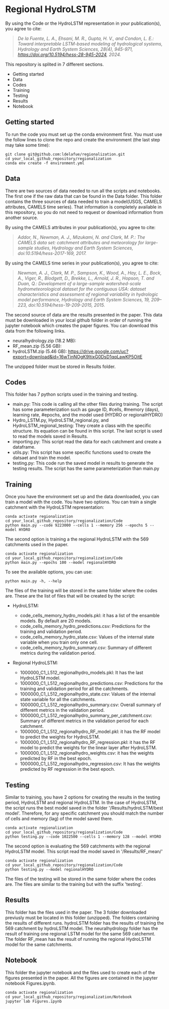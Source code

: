 # Regional HydroLSTM

By using the Code or the HydroLSTM representation in your publication(s), you agree to cite:

> *De la Fuente, L. A., Ehsani, M. R., Gupta, H. V., and Condon, L. E.: Toward interpretable LSTM-based modeling of hydrological systems, Hydrology and Earth System Sciences, 28(4), 945-971, https://doi.org/10.5194/hess-28-945-2024, 2024.*

This repository is splited in 7 different sections.
  - Getting started
  - Data
  - Codes
  - Training
  - Testing
  - Results
  - Notebook

## Getting started
To run the code you must set up the conda environment first. You must use the follow lines to clone the repo and create the environment (the last step may take some time):
```
git clone git@github.com:ldelafue/regionalization.git
cd your_local_github_repository/regionalization
conda env create -f environment.yml
```

## Data
There are two sources of data needed to run all the scripts and notebooks. The first one if the raw data that can be found in the Data folder. This folder contains the three sources of data needed to train a model(USGS, CAMELS attributes, CAMELS time series). That information is completely available in this repository, so you do not need to request or download information from another source.

By using the CAMELS attributes in your publication(s), you agree to cite:

> *Addor, N., Newman, A. J., Mizukami, N. and Clark, M. P.: The CAMELS data set: catchment attributes and meteorology for large-sample studies, Hydrology and Earth System Sciences, doi:10.5194/hess-2017-169, 2017.*

By using the CAMELS time series in your publication(s), you agree to cite:

> *Newman, A. J., Clark, M. P., Sampson, K., Wood, A., Hay, L. E., Bock, A., Viger, R., Blodgett, D., Brekke, L., Arnold, J. R., Hopson, T. and Duan, Q.: Development of a large-sample watershed-scale hydrometeorological dataset for the contiguous USA: dataset characteristics and assessment of regional variability in hydrologic model performance, Hydrology and Earth System Sciences, 19, 209–223, doi:10.5194/hess-19-209-2015, 2015.*

The second source of data are the results presented in the paper. This data must be downloaded in your local github folder in order of running the jupyter notebook which creates the paper figures. You can download this data from the following links.

  - neuralhydrology.zip (18.2 MB): 
  - RF_mean.zip (5.56 GB): 
  - hydroLSTM.zip (5.46 GB): https://drive.google.com/uc?export=download&id=16wTinNOgK9ItixG0DsD1qqLawKP5OitE

The unzipped folder must be stored in Results folder.

## Codes
This folder has 7 python scripts used in the training and testing.
  - main.py: This code is calling all the other files during training. The script has some parameterization such as gauge ID, #cells, #memory (days), learning rate, #epochs, and the model used (HYDRO or regionalHYDRO)
  - Hydro_LSTM.py, HydroLSTM_regional.py, and HydroLSTM_regional_testing: They create a class with the specific structure. Its equation can be found in this script. The last script is used to read the models saved in Results.
  - importing.py: This script read the data for each catchment and create a dataframe.
  - utils.py: This script has some specific functions used to create the datsaet and train the model.
  - testing.py: This code run the saved model in results to generate the testing results. The script has the same parameterization than main.py

## Training
Once you have the environment set up and the data downloaded, you can train a model with the code. You have two options. You can train a single catchment with the HydroLSTM representation:
```
conda activate regionalization
cd your_local_github_repository/regionalization/Code
python main.py --code 9223000 --cells 1 --memory 256 --epochs 5 --model HYDRO
```

The second option is training a the regional HydroLSTM with the 569 catchments used in the paper.
```
conda activate regionalization
cd your_local_github_repository/regionalization/Code
python main.py --epochs 100 --model regionalHYDRO
```

To see the available options, you can use:
```
python main.py -h, --help
```

The files of the training will be stored in the same folder where the codes are. These are the list of files that will be created by the script:

  - HydroLSTM:
    - code_cells_memory_hydro_models.pkl: it has a list of the ensamble models. By default are 20 models.
    - code_cells_memory_hydro_predictions.csv: Predictions for the training and validation period.
    - code_cells_memory_hydro_state.csv: Values of the internal state variable when you train only one cell.
    - code_cells_memory_hydro_summary.csv: Summary of different metrics during the validation period.

  - Regional HydroLSTM:
    - 1000000_C1_L512_regionalhydro_models.pkl: It has the last HydroLSTM model.
    - 1000000_C1_L512_regionalhydro_predictions.csv: Predictions for the training and validation period for all the catchments.
    - 1000000_C1_L512_regionalhydro_state.csv: Values of the internal state variable for all the catchments.
    - 1000000_C1_L512_regionalhydro_summary.csv: Overall summary of different metrics in the validation period.
    - 1000000_C1_L512_regionalhydro_summary_per_catchment.csv: Summary of different metrics in the validation period for each catchment.
    - 1000000_C1_L512_regionalhydro_RF_model.pkl: it has the RF model to predict the weights for HydroLSTM.
    - 1000000_C1_L512_regionalhydro_RF_regression.pkl: it has the RF model to predict the weights for the linear layer after HydroLSTM.
    - 1000000_C1_L512_regionalhydro_weights.csv: it has the weights predicted by RF in the best epoch.
    - 1000000_C1_L512_regionalhydro_regression.csv: It has the weights predicted by RF regression in the best epoch.          

## Testing
Similar to training, you have 2 options for creating the results in the testing period, HydroLSTM and regional HydroLSTM. In the case of HydroLSTM, the script runs the best model saved in the folder '/Results/hydroLSTM/best model'. Therefore, for any specific catchment you should match the number of cells and memory (lag) of the model saved there.

```
conda activate regionalization
cd your_local_github_repository/regionalization/Code
python testing.py --code 1022500 --cells 1 --memory 128 --model HYDRO
```

The second option is evaluating the 569 catchments with the regional HydroLSTM model. This script read the model saved in '/Results/RF_mean/'
```
conda activate regionalization
cd your_local_github_repository/regionalization/Code
python testing.py --model regionalHYDRO
```
The files of the testing will be stored in the same folder where the codes are. The files are similar to the training but with the suffix 'testing'.

## Results
This folder has the files used in the paper. The 3 folder downloaded previusly must be located in this folder (unzipped). The folders containing the results of different runs. hydroLSTM folder has the results of training the 569 catchment by hydroLSTM model. The neuralhydrology folder has the result of training one regional LSTM model for the same 569 catchemnt. The folder RF_mean has the result of running the regional HydroLSTM model for the same catchments.

## Notebook
This folder the jupyter notebook and the files used to create each of the figures presented in the paper. All the figures are contained in the jupyter notebook Figures.ipynb.

```
conda activate regionalization
cd your_local_github_repository/regionalization/Notebook
jupyter lab Figures.ipynb
```





